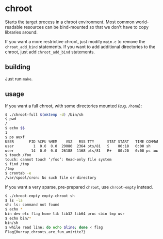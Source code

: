 
# chroot

Starts the target process in a chroot environment.  Most common world-readable resources can be bind-mounted so that we don't have to copy libraries around.

If you want a more restrictive chroot, just modify `main.c` to remove the `chroot_add_bind` statements.  If you want to add additional directories to the chroot, just add `chroot_add_bind` statements.

## building

Just run `make`.

## usage

If you want a full chroot, with some directories mounted (e.g. `/home`):

```sh
$ ./chroot-full $(mktemp -d) /bin/sh
$ pwd
/
$ echo $$
1
$ ps auxf
USER       PID %CPU %MEM    VSZ   RSS TTY      STAT START   TIME COMMAND
user         1  0.0  0.0  29080  2364 pts/81   S    00:18   0:00 sh
user        14  0.0  0.0  26188  1168 pts/81   R+   00:20   0:00 ps auxf
$ touch /foo
touch: cannot touch ‘/foo’: Read-only file system
$ find /tmp
/tmp
$ crontab -e
/var/spool/cron: No such file or directory
```

If you want a very sparse, pre-prepared `chroot`, use `chroot-empty` instead.

```sh
$ ./chroot-empty empty-chroot sh
$ ls -la
sh: ls: command not found
$ echo *
bin dev etc flag home lib lib32 lib64 proc sbin tmp usr
$ echo bin/*
bin/sh
$ while read line; do echo $line; done < flag
Flag{Hurray_chroots_are_fun_amirite?}
```
